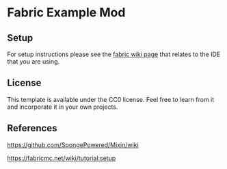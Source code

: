 # Fabric Example Mod

## Setup

For setup instructions please see the [fabric wiki page](https://fabricmc.net/wiki/tutorial:setup) that relates to the IDE that you are using.

## License

This template is available under the CC0 license. Feel free to learn from it and incorporate it in your own projects.


## References
https://github.com/SpongePowered/Mixin/wiki

https://fabricmc.net/wiki/tutorial:setup
